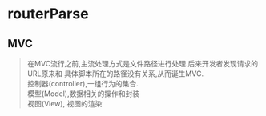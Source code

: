 # routerParse

## MVC
> 在MVC流行之前,主流处理方式是文件路径进行处理.后来开发者发现请求的URL原来和
具体脚本所在的路径没有关系,从而诞生MVC.<br />
> 控制器(controller),一组行为的集合.<br />
> 模型(Model),数据相关的操作和封装<br />
> 视图(View), 视图的渲染<br />

